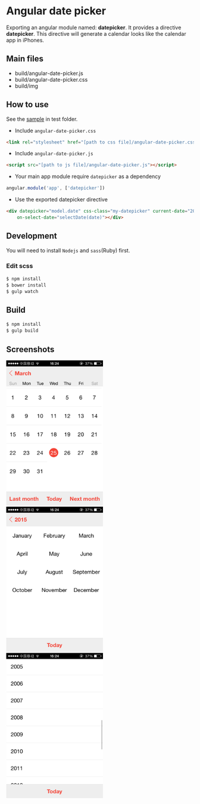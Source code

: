 # Angular date picker

Exporting an angular module named: **datepicker**. It provides a directive **datepicker**. This directive will generate a calendar looks like the calendar app in iPhones.

## Main files

* build/angular-date-picker.js
* build/angular-date-picker.css
* build/img

## How to use

See the [sample](./test/index.html) in test folder.

* Include `angular-date-picker.css`
```html
<link rel="stylesheet" href="[path to css file]/angular-date-picker.css">
```
* Include `angular-date-picker.js`
```html
<script src="[path to js file]/angular-date-picker.js"></script>
```
* Your main app module require `datepicker` as a dependency
```js
angular.module('app', ['datepicker'])
```
* Use the exported datepicker directive
```html
<div datepicker="model.date" css-class="my-datepicker" current-date="2015-03-23T12:08:44.209Z"
    on-select-date="selectDate(date)"></div>
```

## Development

You will need to install `Nodejs` and `sass`(Ruby) first.

### Edit scss

```sh
$ npm install
$ bower install
$ gulp watch
```

## Build

```sh
$ npm install
$ gulp build
```

## Screenshots

<img src="./doc/screenshot/screenshot_1.PNG" alt="Days view" width="260"> <img src="./doc/screenshot/screenshot_2.PNG" alt="Months view" width="260"> <img src="./doc/screenshot/screenshot_3.PNG" alt="Years view" width="260">
